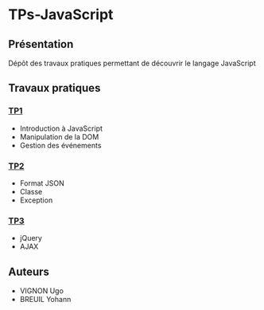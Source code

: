 # TPs-JavaScript

## Présentation

Dépôt des travaux pratiques permettant de découvrir le langage JavaScript 

## Travaux pratiques 

### [TP1](./TP1%20Ugo-Yohann/)
	
* Introduction à JavaScript
* Manipulation de la DOM
* Gestion des événements

### [TP2](./TP2%20Ugo-Yohann/)

* Format JSON
* Classe 
* Exception 

### [TP3](./TP3%20Ugo-Yohann/)

* jQuery
* AJAX

## Auteurs 

* VIGNON Ugo
* BREUIL Yohann
